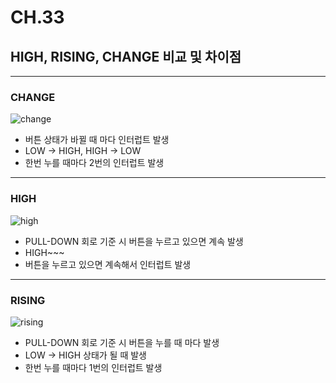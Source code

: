 # CH.33
## HIGH, RISING, CHANGE 비교 및 차이점
---
### CHANGE
![change](https://user-images.githubusercontent.com/59993347/118611318-aa7c2580-b7f7-11eb-9379-1a5a6be228ef.gif)
* 버튼 상태가 바뀔 때 마다 인터럽트 발생
* LOW -> HIGH, HIGH -> LOW 
* 한번 누를 때마다 2번의 인터럽트 발생
---
### HIGH
![high](https://user-images.githubusercontent.com/59993347/118611320-abad5280-b7f7-11eb-8d44-51ac9cf70ce4.gif)
* PULL-DOWN 회로 기준 시 버튼을 누르고 있으면 계속 발생
* HIGH~~~
* 버튼을 누르고 있으면 계속해서 인터럽트 발생
---
### RISING
![rising](https://user-images.githubusercontent.com/59993347/118611322-abad5280-b7f7-11eb-9b3f-d2c097f5a75c.gif)
* PULL-DOWN 회로 기준 시 버튼을 누를 때 마다 발생 
* LOW -> HIGH 상태가 될 때 발생
* 한번 누를 때마다 1번의 인터럽트 발생

